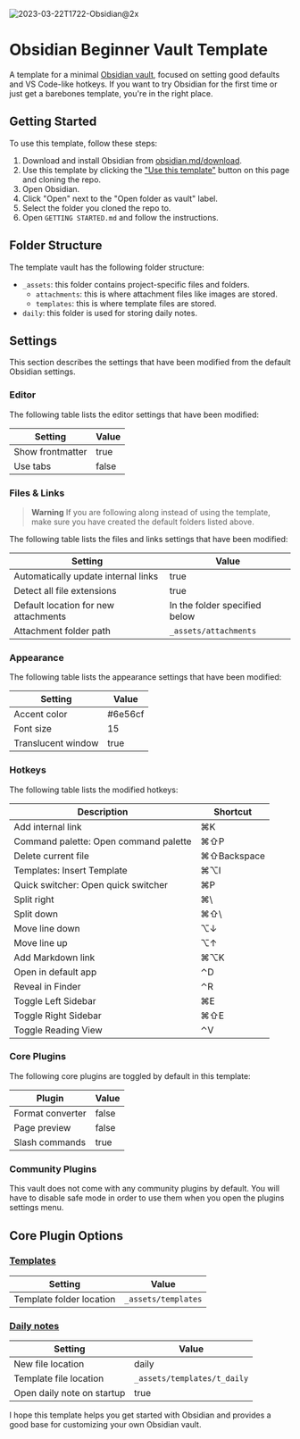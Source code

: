 ![2023-03-22T1722-Obsidian@2x](https://user-images.githubusercontent.com/18423853/227069885-83a9a90a-36a9-47c0-86fe-a7a124030f4b.png)

# Obsidian Beginner Vault Template

A template for a minimal [Obsidian vault](https://obsidian.md/), focused on setting good defaults and VS Code-like hotkeys. If you want to try Obsidian for the first time or just get a barebones template, you're in the right place.

## Getting Started

To use this template, follow these steps:

1. Download and install Obsidian from [obsidian.md/download](https://obsidian.md/download).
2. Use this template by clicking the ["Use this template"](https://github.com/andrewmcodes/obsidian-beginner-vault-template/generate) button on this page and cloning the repo.
3. Open Obsidian.
4. Click "Open" next to the "Open folder as vault" label.
5. Select the folder you cloned the repo to.
6. Open `GETTING STARTED.md` and follow the instructions.

## Folder Structure

The template vault has the following folder structure:

- `_assets`: this folder contains project-specific files and folders.
  - `attachments`: this is where attachment files like images are stored.
  - `templates`: this is where template files are stored.
- `daily`: this folder is used for storing daily notes.

## Settings

This section describes the settings that have been modified from the default Obsidian settings.

### Editor

The following table lists the editor settings that have been modified:

| Setting          | Value |
| ---------------- | ----- |
| Show frontmatter | true  |
| Use tabs         | false |

### Files & Links

> **Warning**
> If you are following along instead of using the template, make sure you have created the default folders listed above.

The following table lists the files and links settings that have been modified:

| Setting                              | Value                         |
| ------------------------------------ | ----------------------------- |
| Automatically update internal links  | true                          |
| Detect all file extensions           | true                          |
| Default location for new attachments | In the folder specified below |
| Attachment folder path               | `_assets/attachments`         |

### Appearance

The following table lists the appearance settings that have been modified:

| Setting            | Value   |
| ------------------ | ------- |
| Accent color       | #6e56cf |
| Font size          | 15      |
| Translucent window | true    |

### Hotkeys

The following table lists the modified hotkeys:

| Description                           | Shortcut    |
| ------------------------------------- | ----------- |
| Add internal link                     | ⌘K          |
| Command palette: Open command palette | ⌘⇧P         |
| Delete current file                   | ⌘⇧Backspace |
| Templates: Insert Template            | ⌘⌥I         |
| Quick switcher: Open quick switcher   | ⌘P          |
| Split right                           | ⌘\          |
| Split down                            | ⌘⇧\         |
| Move line down                        | ⌥↓          |
| Move line up                          | ⌥↑          |
| Add Markdown link                     | ⌘⌥K         |
| Open in default app                   | ⌃D          |
| Reveal in Finder                      | ⌃R          |
| Toggle Left Sidebar                   | ⌘E          |
| Toggle Right Sidebar                  | ⌘⇧E         |
| Toggle Reading View                   | ⌃V          |

### Core Plugins

The following core plugins are toggled by default in this template:

| Plugin           | Value |
| ---------------- | ----- |
| Format converter | false |
| Page preview     | false |
| Slash commands   | true  |

### Community Plugins

This vault does not come with any community plugins by default. You will have to disable safe mode in order to use them when you open the plugins settings menu.

## Core Plugin Options

### [Templates](https://help.obsidian.md/Plugins/Templates)

| Setting                  | Value               |
| ------------------------ | ------------------- |
| Template folder location | `_assets/templates` |

### [Daily notes](https://help.obsidian.md/Plugins/Daily+notes)

| Setting                    | Value                       |
| -------------------------- | --------------------------- |
| New file location          | daily                       |
| Template file location     | `_assets/templates/t_daily` |
| Open daily note on startup | true                        |

I hope this template helps you get started with Obsidian and provides a good base for customizing your own Obsidian vault.
